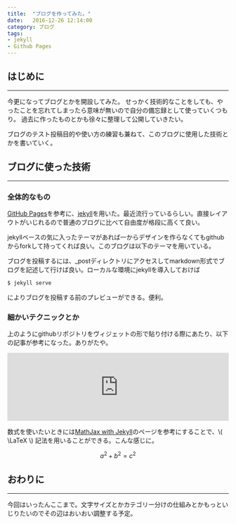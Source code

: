 ```yaml
---
title:  "ブログを作ってみた。"
date:   2016-12-26 12:14:00
category: ブログ
tags:
- jekyll
- Github Pages
---
```


## はじめに
------------

今更になってブログとかを開設してみた。
せっかく技術的なことをしても、やったことを忘れてしまったら意味が無いので自分の備忘録として使っていくつもり。
過去に作ったものとかも徐々に整理して公開していきたい。
   
ブログのテスト投稿目的や使い方の練習も兼ねて、このブログに使用した技術とかを書いていく。  


## ブログに使った技術
------------

### 全体的なもの

[GitHub Pages](https://pages.github.com/)を参考に、[jekyll](https://jekyllrb.com/)を用いた。最近流行っているらしい。直接レイアウトがいじれるので普通のブログに比べて自由度が格段に高くて良い。

jekyllベースの気に入ったテーマがあれば一からデザインを作らなくてもgithubからforkして持ってくれば良い。このブログは以下のテーマを用いている。

<div class="github-widget" data-repo="niklasbuschmann/contrast"></div>

ブログを投稿するには、\_postディレクトリにアクセスしてmarkdown形式でブログを記述して行けば良い。ローカルな環境にjekyllを導入しておけば

```bash
$ jekyll serve
```

によりブログを投稿する前のプレビューができる。便利。

### 細かいテクニックとか

上のようにgithubリポジトリをヴィジェットの形で貼り付ける際にあたり、以下の記事が参考になった。ありがたや。

<iframe class="hatenablogcard" style="width:100%;height:155px" title="RawGitとGithub wegetを使ってはてなブログでGithubリポジトリへのリンクを素敵に表示する" src="https://hatenablog-parts.com/embed?url=http://blog.monocklab.com/entry/2016/01/06/165304" width="300" height="150" frameborder="0" scrolling="no"></iframe>

数式を使いたいときには[MathJax with Jekyll](http://gastonsanchez.com/opinion/2014/02/16/Mathjax-with-jekyll/)のページを参考にすることで、\\( \LaTeX \\) 記法を用いることができる。こんな感じに。

$$ a^2 + b^2 = c^2 $$

## おわりに
-----------

今回はいったんここまで。文字サイズとかカテゴリー分けの仕組みとかもっといじりたいのでその辺はおいおい調整する予定。
